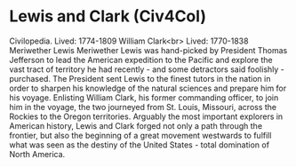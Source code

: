 # Lewis and Clark (Civ4Col)

Civilopedia.
Lived: 1774-1809 William Clark&lt;br&gt;
Lived: 1770-1838 Meriwether Lewis
Meriwether Lewis was hand-picked by President Thomas Jefferson to lead the American expedition to the Pacific and explore the vast tract of territory he had recently - and some detractors said foolishly - purchased. The President sent Lewis to the finest tutors in the nation in order to sharpen his knowledge of the natural sciences and prepare him for his voyage. Enlisting William Clark, his former commanding officer, to join him in the voyage, the two journeyed from St. Louis, Missouri, across the Rockies to the Oregon territories. Arguably the most important explorers in American history, Lewis and Clark forged not only a path through the frontier, but also the beginning of a great movement westwards to fulfill what was seen as the destiny of the United States - total domination of North America.